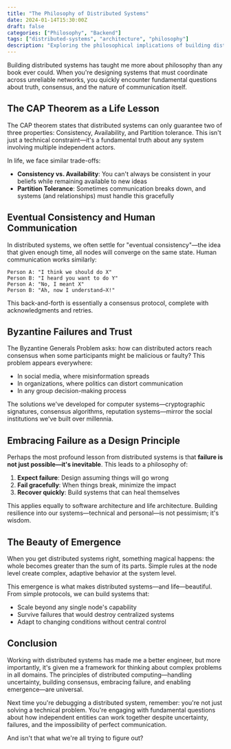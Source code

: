 ```yaml
---
title: "The Philosophy of Distributed Systems"
date: 2024-01-14T15:30:00Z
draft: false
categories: ["Philosophy", "Backend"]
tags: ["distributed-systems", "architecture", "philosophy"]
description: "Exploring the philosophical implications of building distributed systems and what they teach us about communication, trust, and failure."
---
```


Building distributed systems has taught me more about philosophy than any book ever could. When you're designing systems that must coordinate across unreliable networks, you quickly encounter fundamental questions about truth, consensus, and the nature of communication itself.

## The CAP Theorem as a Life Lesson

The CAP theorem states that distributed systems can only guarantee two of three properties: Consistency, Availability, and Partition tolerance. This isn't just a technical constraint—it's a fundamental truth about any system involving multiple independent actors.

In life, we face similar trade-offs:
- **Consistency vs. Availability**: You can't always be consistent in your beliefs while remaining available to new ideas
- **Partition Tolerance**: Sometimes communication breaks down, and systems (and relationships) must handle this gracefully

## Eventual Consistency and Human Communication

In distributed systems, we often settle for "eventual consistency"—the idea that given enough time, all nodes will converge on the same state. Human communication works similarly:

```
Person A: "I think we should do X"
Person B: "I heard you want to do Y"
Person A: "No, I meant X"
Person B: "Ah, now I understand—X!"
```

This back-and-forth is essentially a consensus protocol, complete with acknowledgments and retries.

## Byzantine Failures and Trust

The Byzantine Generals Problem asks: how can distributed actors reach consensus when some participants might be malicious or faulty? This problem appears everywhere:

- In social media, where misinformation spreads
- In organizations, where politics can distort communication
- In any group decision-making process

The solutions we've developed for computer systems—cryptographic signatures, consensus algorithms, reputation systems—mirror the social institutions we've built over millennia.

## Embracing Failure as a Design Principle

Perhaps the most profound lesson from distributed systems is that **failure is not just possible—it's inevitable**. This leads to a philosophy of:

1. **Expect failure**: Design assuming things will go wrong
2. **Fail gracefully**: When things break, minimize the impact
3. **Recover quickly**: Build systems that can heal themselves

This applies equally to software architecture and life architecture. Building resilience into our systems—technical and personal—is not pessimism; it's wisdom.

## The Beauty of Emergence

When you get distributed systems right, something magical happens: the whole becomes greater than the sum of its parts. Simple rules at the node level create complex, adaptive behavior at the system level.

This emergence is what makes distributed systems—and life—beautiful. From simple protocols, we can build systems that:
- Scale beyond any single node's capability
- Survive failures that would destroy centralized systems
- Adapt to changing conditions without central control

## Conclusion

Working with distributed systems has made me a better engineer, but more importantly, it's given me a framework for thinking about complex problems in all domains. The principles of distributed computing—handling uncertainty, building consensus, embracing failure, and enabling emergence—are universal.

Next time you're debugging a distributed system, remember: you're not just solving a technical problem. You're engaging with fundamental questions about how independent entities can work together despite uncertainty, failures, and the impossibility of perfect communication.

And isn't that what we're all trying to figure out?